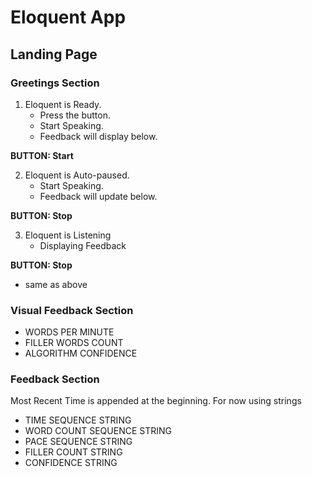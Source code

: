 # Eloquent App

## Landing Page

### Greetings Section

1. Eloquent is Ready.
   - Press the button.
   - Start Speaking.
   - Feedback will display below.

**BUTTON: Start**

2. Eloquent is Auto-paused.
   - Start Speaking.
   - Feedback will update below.

**BUTTON: Stop**

3. Eloquent is Listening
   - Displaying Feedback

**BUTTON: Stop**
- same as above

### Visual Feedback Section

- WORDS PER MINUTE
- FILLER WORDS COUNT
- ALGORITHM CONFIDENCE

### Feedback Section

Most Recent Time is appended at the beginning.
For now using strings

- TIME SEQUENCE STRING
- WORD COUNT SEQUENCE STRING
- PACE SEQUENCE STRING
- FILLER COUNT STRING
- CONFIDENCE STRING
